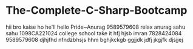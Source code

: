 # The-Complete-C-Sharp-Bootcamp
hii bro kaise ho 
he'll 
hello 
Pride~Anurag 
9589579608
relax anurag 
sahu sahu 1098CA221024
college school 
take it hfj
hjsb imran 
7828424084
9589579608
djhjfhd
nfndzbhsjs
hhm
bghjkckgb
ggjjdk
jdfj
jkgjfk
djsjjej
